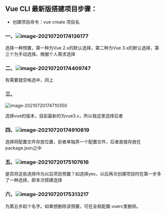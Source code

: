 ##  Vue CLI 最新版搭建项目步骤：

* 创建项目命令：vue create 项目名

### 一、![image-20210720174136177](C:\Users\WE\AppData\Roaming\Typora\typora-user-images\image-20210720174136177.png)

选择一种预置，第一种为Vue 2.x的默认选择，第二种为Vue 3.x的默认选择，第三个为手动选择。根据个人需求选择

### 二、![image-20210720174409747](https://stu-manager.oss-cn-beijing.aliyuncs.com/img/20210720174410.png)

有需要就空格选中，同上

### 三、

![image-20210720174710350](https://stu-manager.oss-cn-beijing.aliyuncs.com/img/20210720174710.png)

选择vue的版本，目前最新的为vue3.x，所以我这里选择后者

### 四、![image-20210720174910819](https://stu-manager.oss-cn-beijing.aliyuncs.com/img/20210720174910.png)

选择将配置文件存放位置，前者单独弄一个配置文件，后者直接存放在package.json之中

### 五、![image-20210720175107616](https://stu-manager.oss-cn-beijing.aliyuncs.com/img/20210720175107.png)

是否将这些选择作为以后项目预置？如选择yes，以后再次创建项目时在第一步多了一种选择，即本次搭建选择

### 六、![image-20210720175313217](https://stu-manager.oss-cn-beijing.aliyuncs.com/img/20210720175313.png)

为第五步起个名字。如果想删除该预置，可在全局配置.vuerc里删除。